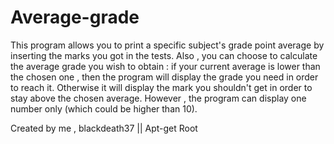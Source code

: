 # Average-grade
This program allows you to print a specific subject's grade point average by inserting the marks you got in the tests. Also , you can choose to calculate the average grade you wish to obtain : if your current average is lower than the chosen one , then the program will display the grade you need in order to reach it. Otherwise it will display the mark you shouldn't get in order to stay above the chosen average. However , the program can display one number only  (which could be higher than 10).

Created by me , blackdeath37 || Apt-get Root
